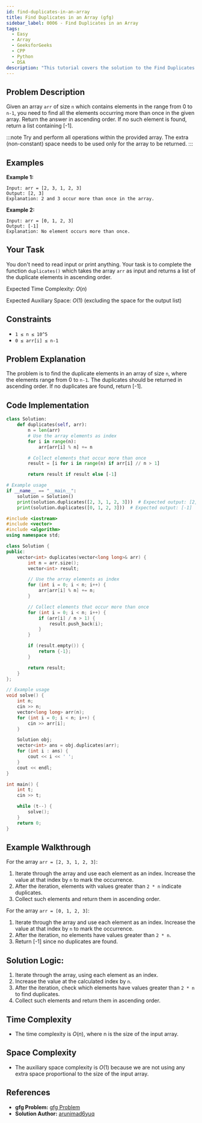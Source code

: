 ```yaml
---
id: find-duplicates-in-an-array
title: Find Duplicates in an Array (gfg)
sidebar_label: 0006 - Find Duplicates in an Array
tags:
  - Easy
  - Array
  - GeeksforGeeks
  - CPP
  - Python
  - DSA
description: "This tutorial covers the solution to the Find Duplicates in an Array problem from the GeeksforGeeks website, featuring implementations in Python and C++."
---
```


## Problem Description

Given an array `arr` of size `n` which contains elements in the range from 0 to `n-1`, you need to find all the elements occurring more than once in the given array. Return the answer in ascending order. If no such element is found, return a list containing [-1].

:::note
Try and perform all operations within the provided array. The extra (non-constant) space needs to be used only for the array to be returned.
:::

## Examples

**Example 1:**

```
Input: arr = [2, 3, 1, 2, 3]
Output: [2, 3]
Explanation: 2 and 3 occur more than once in the array.
```

**Example 2:**

```
Input: arr = [0, 1, 2, 3]
Output: [-1]
Explanation: No element occurs more than once.
```

## Your Task

You don't need to read input or print anything. Your task is to complete the function `duplicates()` which takes the array `arr` as input and returns a list of the duplicate elements in ascending order.

Expected Time Complexity: $O(n)$

Expected Auxiliary Space: $O(1)$ (excluding the space for the output list)

## Constraints

- `1 ≤ n ≤ 10^5`
- `0 ≤ arr[i] ≤ n-1`

## Problem Explanation

The problem is to find the duplicate elements in an array of size `n`, where the elements range from 0 to `n-1`. The duplicates should be returned in ascending order. If no duplicates are found, return [-1].

## Code Implementation

<Tabs>
  <TabItem value="Python" label="Python" default>
  <SolutionAuthor name="@YourUsername"/>

```py
class Solution:
    def duplicates(self, arr):
        n = len(arr)
        # Use the array elements as index
        for i in range(n):
            arr[arr[i] % n] += n

        # Collect elements that occur more than once
        result = [i for i in range(n) if arr[i] // n > 1]

        return result if result else [-1]

# Example usage
if __name__ == "__main__":
    solution = Solution()
    print(solution.duplicates([2, 3, 1, 2, 3]))  # Expected output: [2, 3]
    print(solution.duplicates([0, 1, 2, 3]))  # Expected output: [-1]
```

  </TabItem>
  <TabItem value="C++" label="C++">
  <SolutionAuthor name="@YourUsername"/>

```cpp
#include <iostream>
#include <vector>
#include <algorithm>
using namespace std;

class Solution {
public:
    vector<int> duplicates(vector<long long>& arr) {
        int n = arr.size();
        vector<int> result;

        // Use the array elements as index
        for (int i = 0; i < n; i++) {
            arr[arr[i] % n] += n;
        }

        // Collect elements that occur more than once
        for (int i = 0; i < n; i++) {
            if (arr[i] / n > 1) {
                result.push_back(i);
            }
        }

        if (result.empty()) {
            return {-1};
        }

        return result;
    }
};

// Example usage
void solve() {
    int n;
    cin >> n;
    vector<long long> arr(n);
    for (int i = 0; i < n; i++) {
        cin >> arr[i];
    }

    Solution obj;
    vector<int> ans = obj.duplicates(arr);
    for (int i : ans) {
        cout << i << ' ';
    }
    cout << endl;
}

int main() {
    int t;
    cin >> t;

    while (t--) {
        solve();
    }
    return 0;
}
```

  </TabItem>
</Tabs>

## Example Walkthrough

For the array `arr = [2, 3, 1, 2, 3]`:

1. Iterate through the array and use each element as an index. Increase the value at that index by `n` to mark the occurrence.
2. After the iteration, elements with values greater than `2 * n` indicate duplicates.
3. Collect such elements and return them in ascending order.

For the array `arr = [0, 1, 2, 3]`:

1. Iterate through the array and use each element as an index. Increase the value at that index by `n` to mark the occurrence.
2. After the iteration, no elements have values greater than `2 * n`.
3. Return [-1] since no duplicates are found.

## Solution Logic:

1. Iterate through the array, using each element as an index.
2. Increase the value at the calculated index by `n`.
3. After the iteration, check which elements have values greater than `2 * n` to find duplicates.
4. Collect such elements and return them in ascending order.

## Time Complexity

- The time complexity is $O(n)$, where n is the size of the input array.

## Space Complexity

- The auxiliary space complexity is $O(1)$ because we are not using any extra space proportional to the size of the input array.

## References

- **gfg Problem:** [gfg Problem](https://www.geeksforgeeks.org/problems/find-duplicates-in-an-array/1?page=1&difficulty=Easy&sortBy=submissions)
- **Solution Author:** [arunimad6yuq](https://www.geeksforgeeks.org/user/arunimad6yuq/)
